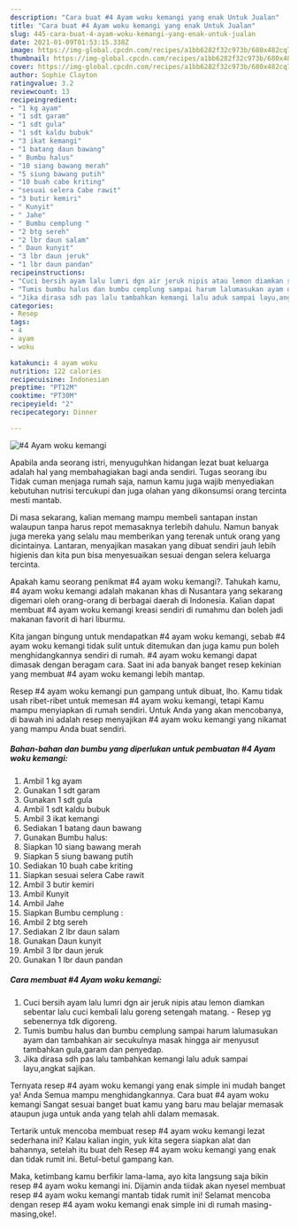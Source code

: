 ```yaml
---
description: "Cara buat #4 Ayam woku kemangi yang enak Untuk Jualan"
title: "Cara buat #4 Ayam woku kemangi yang enak Untuk Jualan"
slug: 445-cara-buat-4-ayam-woku-kemangi-yang-enak-untuk-jualan
date: 2021-01-09T01:53:15.338Z
image: https://img-global.cpcdn.com/recipes/a1bb6282f32c973b/680x482cq70/4-ayam-woku-kemangi-foto-resep-utama.jpg
thumbnail: https://img-global.cpcdn.com/recipes/a1bb6282f32c973b/680x482cq70/4-ayam-woku-kemangi-foto-resep-utama.jpg
cover: https://img-global.cpcdn.com/recipes/a1bb6282f32c973b/680x482cq70/4-ayam-woku-kemangi-foto-resep-utama.jpg
author: Sophie Clayton
ratingvalue: 3.2
reviewcount: 13
recipeingredient:
- "1 kg ayam"
- "1 sdt garam"
- "1 sdt gula"
- "1 sdt kaldu bubuk"
- "3 ikat kemangi"
- "1 batang daun bawang"
- " Bumbu halus"
- "10 siang bawang merah"
- "5 siung bawang putih"
- "10 buah cabe kriting"
- "sesuai selera Cabe rawit"
- "3 butir kemiri"
- " Kunyit"
- " Jahe"
- " Bumbu cemplung "
- "2 btg sereh"
- "2 lbr daun salam"
- " Daun kunyit"
- "3 lbr daun jeruk"
- "1 lbr daun pandan"
recipeinstructions:
- "Cuci bersih ayam lalu lumri dgn air jeruk nipis atau lemon diamkan sebentar lalu cuci kembali lalu goreng setengah matang. Resep yg sebenernya tdk digoreng."
- "Tumis bumbu halus dan bumbu cemplung sampai harum lalumasukan ayam dan tambahkan air secukulnya masak hingga air menyusut tambahkan gula,garam dan penyedap."
- "Jika dirasa sdh pas lalu tambahkan kemangi lalu aduk sampai layu,angkat sajikan."
categories:
- Resep
tags:
- 4
- ayam
- woku

katakunci: 4 ayam woku 
nutrition: 122 calories
recipecuisine: Indonesian
preptime: "PT12M"
cooktime: "PT30M"
recipeyield: "2"
recipecategory: Dinner

---
```



![#4 Ayam woku kemangi](https://img-global.cpcdn.com/recipes/a1bb6282f32c973b/680x482cq70/4-ayam-woku-kemangi-foto-resep-utama.jpg)

Apabila anda seorang istri, menyuguhkan hidangan lezat buat keluarga adalah hal yang membahagiakan bagi anda sendiri. Tugas seorang ibu Tidak cuman menjaga rumah saja, namun kamu juga wajib menyediakan kebutuhan nutrisi tercukupi dan juga olahan yang dikonsumsi orang tercinta mesti mantab.

Di masa  sekarang, kalian memang mampu membeli santapan instan walaupun tanpa harus repot memasaknya terlebih dahulu. Namun banyak juga mereka yang selalu mau memberikan yang terenak untuk orang yang dicintainya. Lantaran, menyajikan masakan yang dibuat sendiri jauh lebih higienis dan kita pun bisa menyesuaikan sesuai dengan selera keluarga tercinta. 



Apakah kamu seorang penikmat #4 ayam woku kemangi?. Tahukah kamu, #4 ayam woku kemangi adalah makanan khas di Nusantara yang sekarang digemari oleh orang-orang di berbagai daerah di Indonesia. Kalian dapat membuat #4 ayam woku kemangi kreasi sendiri di rumahmu dan boleh jadi makanan favorit di hari liburmu.

Kita jangan bingung untuk mendapatkan #4 ayam woku kemangi, sebab #4 ayam woku kemangi tidak sulit untuk ditemukan dan juga kamu pun boleh menghidangkannya sendiri di rumah. #4 ayam woku kemangi dapat dimasak dengan beragam cara. Saat ini ada banyak banget resep kekinian yang membuat #4 ayam woku kemangi lebih mantap.

Resep #4 ayam woku kemangi pun gampang untuk dibuat, lho. Kamu tidak usah ribet-ribet untuk memesan #4 ayam woku kemangi, tetapi Kamu mampu menyiapkan di rumah sendiri. Untuk Anda yang akan mencobanya, di bawah ini adalah resep menyajikan #4 ayam woku kemangi yang nikamat yang mampu Anda buat sendiri.

<!--inarticleads1-->

##### Bahan-bahan dan bumbu yang diperlukan untuk pembuatan #4 Ayam woku kemangi:

1. Ambil 1 kg ayam
1. Gunakan 1 sdt garam
1. Gunakan 1 sdt gula
1. Ambil 1 sdt kaldu bubuk
1. Ambil 3 ikat kemangi
1. Sediakan 1 batang daun bawang
1. Gunakan  Bumbu halus:
1. Siapkan 10 siang bawang merah
1. Siapkan 5 siung bawang putih
1. Sediakan 10 buah cabe kriting
1. Siapkan sesuai selera Cabe rawit
1. Ambil 3 butir kemiri
1. Ambil  Kunyit
1. Ambil  Jahe
1. Siapkan  Bumbu cemplung :
1. Ambil 2 btg sereh
1. Sediakan 2 lbr daun salam
1. Gunakan  Daun kunyit
1. Ambil 3 lbr daun jeruk
1. Gunakan 1 lbr daun pandan




<!--inarticleads2-->

##### Cara membuat #4 Ayam woku kemangi:

1. Cuci bersih ayam lalu lumri dgn air jeruk nipis atau lemon diamkan sebentar lalu cuci kembali lalu goreng setengah matang. - Resep yg sebenernya tdk digoreng.
1. Tumis bumbu halus dan bumbu cemplung sampai harum lalumasukan ayam dan tambahkan air secukulnya masak hingga air menyusut tambahkan gula,garam dan penyedap.
1. Jika dirasa sdh pas lalu tambahkan kemangi lalu aduk sampai layu,angkat sajikan.




Ternyata resep #4 ayam woku kemangi yang enak simple ini mudah banget ya! Anda Semua mampu menghidangkannya. Cara buat #4 ayam woku kemangi Sangat sesuai banget buat kamu yang baru mau belajar memasak ataupun juga untuk anda yang telah ahli dalam memasak.

Tertarik untuk mencoba membuat resep #4 ayam woku kemangi lezat sederhana ini? Kalau kalian ingin, yuk kita segera siapkan alat dan bahannya, setelah itu buat deh Resep #4 ayam woku kemangi yang enak dan tidak rumit ini. Betul-betul gampang kan. 

Maka, ketimbang kamu berfikir lama-lama, ayo kita langsung saja bikin resep #4 ayam woku kemangi ini. Dijamin anda tiidak akan nyesel membuat resep #4 ayam woku kemangi mantab tidak rumit ini! Selamat mencoba dengan resep #4 ayam woku kemangi enak simple ini di rumah masing-masing,oke!.

